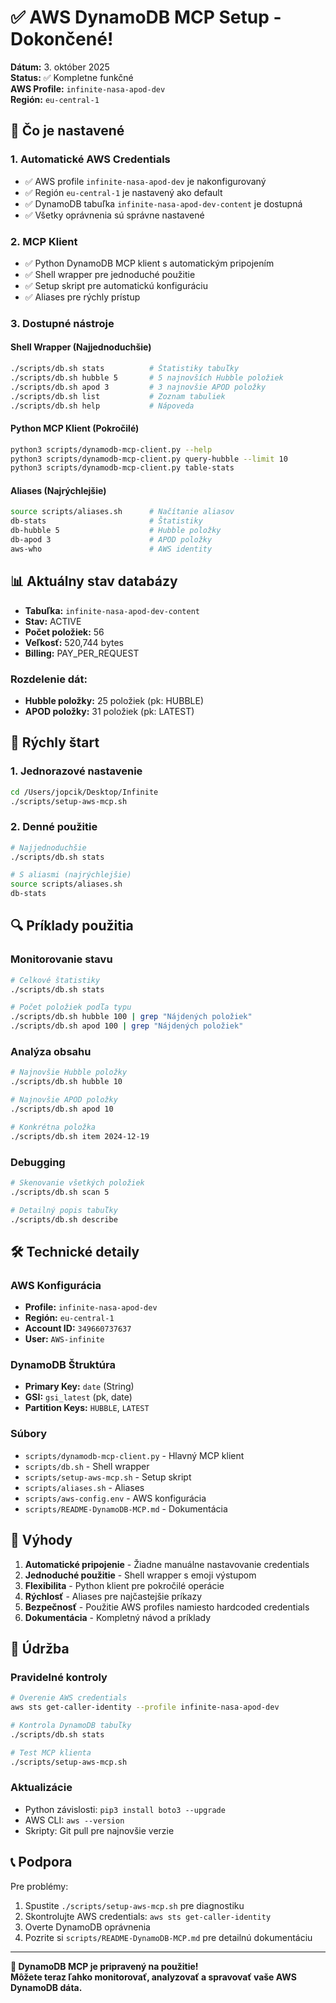 # ✅ AWS DynamoDB MCP Setup - Dokončené!

**Dátum:** 3. október 2025  
**Status:** ✅ Kompletne funkčné  
**AWS Profile:** `infinite-nasa-apod-dev`  
**Región:** `eu-central-1`  

## 🎯 Čo je nastavené

### 1. **Automatické AWS Credentials**
- ✅ AWS profile `infinite-nasa-apod-dev` je nakonfigurovaný
- ✅ Región `eu-central-1` je nastavený ako default
- ✅ DynamoDB tabuľka `infinite-nasa-apod-dev-content` je dostupná
- ✅ Všetky oprávnenia sú správne nastavené

### 2. **MCP Klient**
- ✅ Python DynamoDB MCP klient s automatickým pripojením
- ✅ Shell wrapper pre jednoduché použitie
- ✅ Setup skript pre automatickú konfiguráciu
- ✅ Aliases pre rýchly prístup

### 3. **Dostupné nástroje**

#### **Shell Wrapper (Najjednoduchšie)**
```bash
./scripts/db.sh stats          # Štatistiky tabuľky
./scripts/db.sh hubble 5       # 5 najnovších Hubble položiek
./scripts/db.sh apod 3         # 3 najnovšie APOD položky
./scripts/db.sh list           # Zoznam tabuliek
./scripts/db.sh help           # Nápoveda
```

#### **Python MCP Klient (Pokročilé)**
```bash
python3 scripts/dynamodb-mcp-client.py --help
python3 scripts/dynamodb-mcp-client.py query-hubble --limit 10
python3 scripts/dynamodb-mcp-client.py table-stats
```

#### **Aliases (Najrýchlejšie)**
```bash
source scripts/aliases.sh      # Načítanie aliasov
db-stats                       # Štatistiky
db-hubble 5                    # Hubble položky
db-apod 3                      # APOD položky
aws-who                        # AWS identity
```

## 📊 Aktuálny stav databázy

- **Tabuľka:** `infinite-nasa-apod-dev-content`
- **Stav:** ACTIVE
- **Počet položiek:** 56
- **Veľkosť:** 520,744 bytes
- **Billing:** PAY_PER_REQUEST

### **Rozdelenie dát:**
- **Hubble položky:** 25 položiek (pk: HUBBLE)
- **APOD položky:** 31 položiek (pk: LATEST)

## 🚀 Rýchly štart

### **1. Jednorazové nastavenie**
```bash
cd /Users/jopcik/Desktop/Infinite
./scripts/setup-aws-mcp.sh
```

### **2. Denné použitie**
```bash
# Najjednoduchšie
./scripts/db.sh stats

# S aliasmi (najrýchlejšie)
source scripts/aliases.sh
db-stats
```

## 🔍 Príklady použitia

### **Monitorovanie stavu**
```bash
# Celkové štatistiky
./scripts/db.sh stats

# Počet položiek podľa typu
./scripts/db.sh hubble 100 | grep "Nájdených položiek"
./scripts/db.sh apod 100 | grep "Nájdených položiek"
```

### **Analýza obsahu**
```bash
# Najnovšie Hubble položky
./scripts/db.sh hubble 10

# Najnovšie APOD položky
./scripts/db.sh apod 10

# Konkrétna položka
./scripts/db.sh item 2024-12-19
```

### **Debugging**
```bash
# Skenovanie všetkých položiek
./scripts/db.sh scan 5

# Detailný popis tabuľky
./scripts/db.sh describe
```

## 🛠️ Technické detaily

### **AWS Konfigurácia**
- **Profile:** `infinite-nasa-apod-dev`
- **Región:** `eu-central-1`
- **Account ID:** `349660737637`
- **User:** `AWS-infinite`

### **DynamoDB Štruktúra**
- **Primary Key:** `date` (String)
- **GSI:** `gsi_latest` (pk, date)
- **Partition Keys:** `HUBBLE`, `LATEST`

### **Súbory**
- `scripts/dynamodb-mcp-client.py` - Hlavný MCP klient
- `scripts/db.sh` - Shell wrapper
- `scripts/setup-aws-mcp.sh` - Setup skript
- `scripts/aliases.sh` - Aliases
- `scripts/aws-config.env` - AWS konfigurácia
- `scripts/README-DynamoDB-MCP.md` - Dokumentácia

## 🎉 Výhody

1. **Automatické pripojenie** - Žiadne manuálne nastavovanie credentials
2. **Jednoduché použitie** - Shell wrapper s emoji výstupom
3. **Flexibilita** - Python klient pre pokročilé operácie
4. **Rýchlosť** - Aliases pre najčastejšie príkazy
5. **Bezpečnosť** - Použitie AWS profiles namiesto hardcoded credentials
6. **Dokumentácia** - Kompletný návod a príklady

## 🔧 Údržba

### **Pravidelné kontroly**
```bash
# Overenie AWS credentials
aws sts get-caller-identity --profile infinite-nasa-apod-dev

# Kontrola DynamoDB tabuľky
./scripts/db.sh stats

# Test MCP klienta
./scripts/setup-aws-mcp.sh
```

### **Aktualizácie**
- Python závislosti: `pip3 install boto3 --upgrade`
- AWS CLI: `aws --version`
- Skripty: Git pull pre najnovšie verzie

## 📞 Podpora

Pre problémy:
1. Spustite `./scripts/setup-aws-mcp.sh` pre diagnostiku
2. Skontrolujte AWS credentials: `aws sts get-caller-identity`
3. Overte DynamoDB oprávnenia
4. Pozrite si `scripts/README-DynamoDB-MCP.md` pre detailnú dokumentáciu

---

**🎯 DynamoDB MCP je pripravený na použitie!**  
**Môžete teraz ľahko monitorovať, analyzovať a spravovať vaše AWS DynamoDB dáta.**
